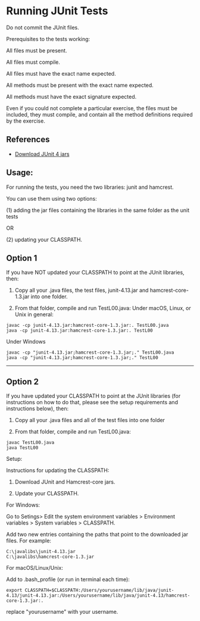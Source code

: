 
# Running JUnit Tests

Do not commit the JUnit files.

Prerequisites to the tests working:

All files must be present.

All files must compile.

All files must have the exact name expected.

All methods must be present with the exact name expected.

All methods must have the exact signature expected.

Even if you could not complete a particular exercise, the files
must be included, they must compile, and contain all the method
definitions required by the exercise.

## References

* [Download JUnit 4 jars](https://github.com/junit-team/junit4/wiki/Download-and-Install)


## Usage:

For running the tests, you need the two libraries: junit and hamcrest.

You can use them using two options:

(1) adding the jar files containing the libraries in the same folder as the unit tests

 OR

(2) updating your CLASSPATH.


## Option 1

If you have NOT updated your CLASSPATH to point at the JUnit libraries, then:

1. Copy all your .java files, the test files, junit-4.13.jar and hamcrest-core-1.3.jar into one folder.

2. From that folder, compile and run TestL00.java:
Under macOS, Linux, or Unix in general:

```
javac -cp junit-4.13.jar:hamcrest-core-1.3.jar:. TestL00.java
java -cp junit-4.13.jar:hamcrest-core-1.3.jar:. TestL00
```

Under Windows

```
javac -cp "junit-4.13.jar;hamcrest-core-1.3.jar;." TestL00.java
java -cp "junit-4.13.jar;hamcrest-core-1.3.jar;." TestL00
```

***

## Option 2

If you have updated your CLASSPATH to point at the JUnit libraries (for instructions on how to do that, please see the setup requirements and instructions below), then:

1. Copy all your .java files and all of the test files into one folder

2. From that folder, compile and run TestL00.java:

```
javac TestL00.java
java TestL00
```


Setup:

Instructions for updating the CLASSPATH:

1. Download JUnit and Hamcrest-core jars.

2. Update your CLASSPATH.

For Windows:

Go to Setings> Edit the system environment variables > Environment variables > System variables > CLASSPATH.

Add two new entries containing the paths that point to the downloaded jar files. For example:

```
C:\javalibs\junit-4.13.jar
C:\javalibs\hamcrest-core-1.3.jar
```

For macOS/Linux/Unix:

Add to .bash_profile (or run in terminal each time):

```
export CLASSPATH=$CLASSPATH:/Users/yourusername/lib/java/junit-4.13/junit-4.13.jar:/Users/yourusername/lib/java/junit-4.13/hamcrest-core-1.3.jar:.
```

replace "yourusername" with your username.
